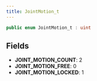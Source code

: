 ```yaml
---
title: JointMotion_t
---
```


```csharp
public enum JointMotion_t : uint
```

## Fields

- **JOINT_MOTION_COUNT**: 2
- **JOINT_MOTION_FREE**: 0
- **JOINT_MOTION_LOCKED**: 1

